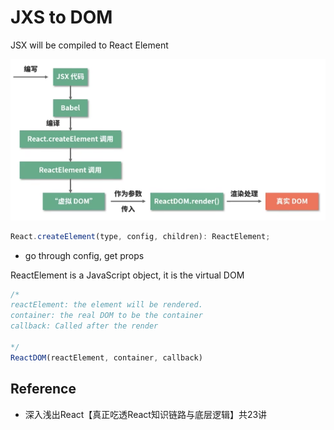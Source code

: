 # JXS to DOM

JSX will be compiled to React Element

![](./jsx-to-dom.png)

```js
React.createElement(type, config, children): ReactElement;
```
- go through config, get props

ReactElement is a JavaScript object, it is the virtual DOM


```js
/*
reactElement: the element will be rendered.
container: the real DOM to be the container
callback: Called after the render

*/
ReactDOM(reactElement, container, callback)
```




## Reference
- 深入浅出React【真正吃透React知识链路与底层逻辑】共23讲

